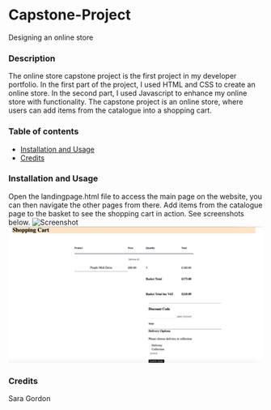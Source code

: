 # Capstone-Project
Designing an online store
### Description 
The online store capstone project is the first project in my developer portfolio. In the first part of the project, I used HTML and CSS to create an online store. In the second part, I used Javascript to enhance my online store with functionality. The capstone project is an online store, where users can add items from the catalogue into a shopping cart. 
### Table of contents
* [Installation and Usage](#Installation-and-Usage)
* [Credits](#Credits)
### Installation and Usage
Open the landingpage.html file to access the main page on the website, you can then navigate the other pages from there. Add items from the catalogue page to the basket to see the shopping cart in action. See screenshots below. 
![Screenshot](./images/screenshot.png?raw=true "Screenshot")
![Screenshot2](https://raw.githubusercontent.com/saragordon22/Capstone-Project/main/capstone%20project1/images/%20screenshot2.png "Screenshot 2")
### Credits 
Sara Gordon
